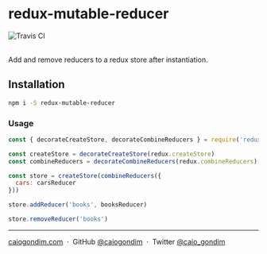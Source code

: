 # redux-mutable-reducer

<div>
<img src="http://travis-ci.org/caiogondim/redux-mutable-reducer.js.svg?branch=master" alt="Travis CI">
</div>

<br>

Add and remove reducers to a redux store after instantiation.

## Installation

```bash
npm i -S redux-mutable-reducer
```

### Usage

```js
const { decorateCreateStore, decorateCombineReducers } = require('redux-mutable-reducer')

const createStore = decorateCreateStore(redux.createStore)
const combineReducers = decorateCombineReducers(redux.combineReducers)

const store = createStore(combineReducers({
  cars: carsReducer
}))

store.addReducer('books', booksReducer)

store.removeReducer('books')
```

---

[caiogondim.com](https://caiogondim.com) &nbsp;&middot;&nbsp;
GitHub [@caiogondim](https://github.com/caiogondim) &nbsp;&middot;&nbsp;
Twitter [@caio_gondim](https://twitter.com/caio_gondim)
